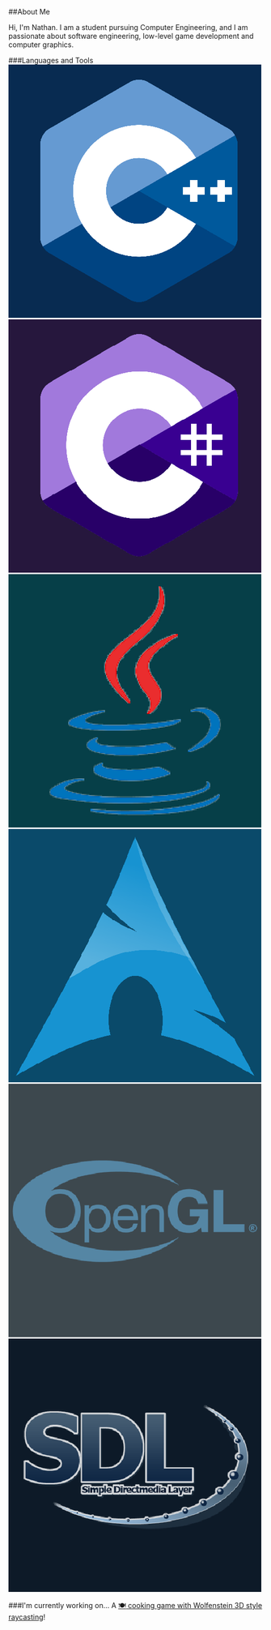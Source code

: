 ##About Me

Hi, I'm Nathan. I am a student pursuing Computer Engineering, and I am passionate about software engineering, low-level game development and computer graphics.

###Languages and Tools
![C++](/icons/cpp.png) ![C#](/icons/cs.png) ![Java](/icons/java.png) ![Arch Linux](/icons/arch.png) ![OpenGL](/icons/opengl.png) ![SDL](/icons/sdl.png)

###I'm currently working on...
A [:plate_with_cutlery: cooking game with Wolfenstein 3D style raycasting](https://github.com/fspinner71/raycaster-cooking)!


<!--
**fspinner71/fspinner71** is a ✨ _special_ ✨ repository because its `README.md` (this file) appears on your GitHub profile.

Here are some ideas to get you started:

- 🔭 I’m currently working on ...
- 🌱 I’m currently learning ...
- 👯 I’m looking to collaborate on ...
- 🤔 I’m looking for help with ...
- 💬 Ask me about ...
- 📫 How to reach me: ...
- 😄 Pronouns: ...
- ⚡ Fun fact: ...
-->
